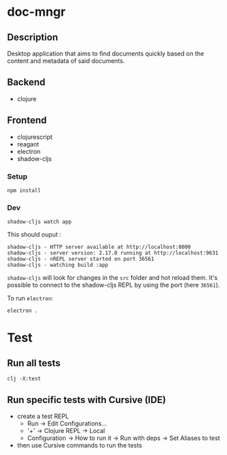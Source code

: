 # doc-mngr

## Description
Desktop application that aims to find documents quickly based on the content and metadata of said documents. 

## Backend
- clojure

## Frontend
- clojurescript
- reagant
- electron
- shadow-cljs

### Setup
```shell
npm install
```

### Dev
```shell
shadow-cljs watch app
```
This should ouput :
```shell
shadow-cljs - HTTP server available at http://localhost:8000
shadow-cljs - server version: 2.17.0 running at http://localhost:9631
shadow-cljs - nREPL server started on port 36561
shadow-cljs - watching build :app
```
`shadow-cljs` will look for changes in the `src` folder and hot reload them. 
It's possible to connect to the shadow-cljs REPL by using the port (here `36561`).

To run `electron`:
```shell
electron .
```

# Test
## Run all tests
```shell
clj -X:test
```

## Run specific tests with Cursive (IDE)
- create a test REPL
  - Run -> Edit Configurations...
  - '+' -> Clojure REPL -> Local
  - Configuration -> How to run it -> Run with deps -> Set Aliases to test
- then use Cursive commands to run the tests